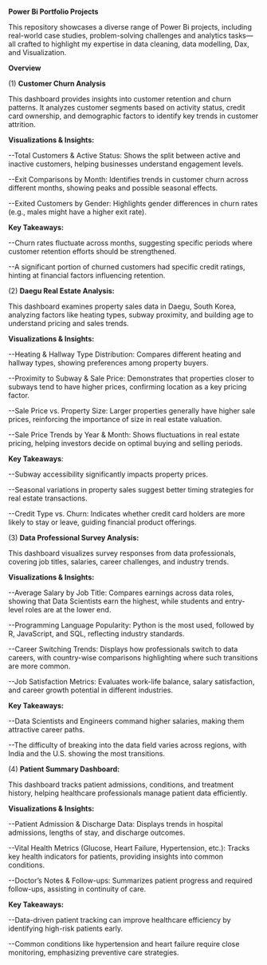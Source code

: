**Power Bi Portfolio Projects**

This repository showcases a diverse range of Power Bi projects, including real-world case studies, problem-solving challenges and analytics tasks—all crafted to highlight my expertise in data cleaning, data modelling, Dax, and Visualization.

**Overview**

(1) **Customer Churn Analysis**

This dashboard provides insights into customer retention and churn patterns. It analyzes customer segments based on activity status, credit card ownership, and demographic factors to identify key trends in customer attrition.

**Visualizations & Insights:**

--Total Customers & Active Status: Shows the split between active and inactive customers, helping businesses understand engagement levels.

--Exit Comparisons by Month: Identifies trends in customer churn across different months, showing peaks and possible seasonal effects.

--Exited Customers by Gender: Highlights gender differences in churn rates (e.g., males might have a higher exit rate).

**Key Takeaways:**

--Churn rates fluctuate across months, suggesting specific periods where customer retention efforts should be strengthened.

--A significant portion of churned customers had specific credit ratings, hinting at financial factors influencing retention.

(2) **Daegu Real Estate Analysis:**

This dashboard examines property sales data in Daegu, South Korea, analyzing factors like heating types, subway proximity, and building age to understand pricing and sales trends.

**Visualizations & Insights:**

--Heating & Hallway Type Distribution: Compares different heating and hallway types, showing preferences among property buyers.

--Proximity to Subway & Sale Price: Demonstrates that properties closer to subways tend to have higher prices, confirming location as a key pricing factor.

--Sale Price vs. Property Size: Larger properties generally have higher sale prices, reinforcing the importance of size in real estate valuation.

--Sale Price Trends by Year & Month: Shows fluctuations in real estate pricing, helping investors decide on optimal buying and selling periods.

**Key Takeaways**:

--Subway accessibility significantly impacts property prices.

--Seasonal variations in property sales suggest better timing strategies for real estate transactions.

--Credit Type vs. Churn: Indicates whether credit card holders are more likely to stay or leave, guiding financial product offerings.

(3) **Data Professional Survey Analysis:**

This dashboard visualizes survey responses from data professionals, covering job titles, salaries, career challenges, and industry trends.

**Visualizations & Insights:**

--Average Salary by Job Title: Compares earnings across data roles, showing that Data Scientists earn the highest, while students and entry-level roles are at the lower end.

--Programming Language Popularity: Python is the most used, followed by R, JavaScript, and SQL, reflecting industry standards.

--Career Switching Trends: Displays how professionals switch to data careers, with country-wise comparisons highlighting where such transitions are more common.

--Job Satisfaction Metrics: Evaluates work-life balance, salary satisfaction, and career growth potential in different industries.

**Key Takeaways:**

--Data Scientists and Engineers command higher salaries, making them attractive career paths.

--The difficulty of breaking into the data field varies across regions, with India and the U.S. showing the most transitions.

(4) **Patient Summary Dashboard:**

This dashboard tracks patient admissions, conditions, and treatment history, helping healthcare professionals manage patient data efficiently.

**Visualizations & Insights:**

--Patient Admission & Discharge Data: Displays trends in hospital admissions, lengths of stay, and discharge outcomes.

--Vital Health Metrics (Glucose, Heart Failure, Hypertension, etc.): Tracks key health indicators for patients, providing insights into common conditions.

--Doctor’s Notes & Follow-ups: Summarizes patient progress and required follow-ups, assisting in continuity of care.

**Key Takeaways:**

--Data-driven patient tracking can improve healthcare efficiency by identifying high-risk patients early.

--Common conditions like hypertension and heart failure require close monitoring, emphasizing preventive care strategies.






